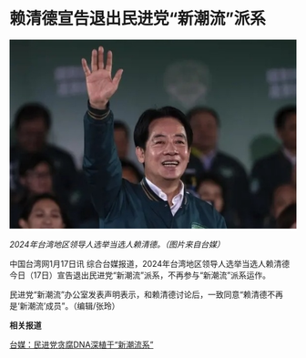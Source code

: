 # 赖清德宣告退出民进党“新潮流”派系

![e64942957eb4c69ef628d497a72f8c70.jpg](https://raw.githubusercontent.com/qqhsx/qqnews_image/main/2024/01/17/赖清德宣告退出民进党“新潮流”派系/e64942957eb4c69ef628d497a72f8c70.jpg)

 _2024年台湾地区领导人选举当选人赖清德。（图片来自台媒）_

中国台湾网1月17日讯 综合台媒报道，2024年台湾地区领导人选举当选人赖清德今日（17日）宣告退出民进党“新潮流”派系，不再参与“新潮流”派系运作。

民进党“新潮流”办公室发表声明表示，和赖清德讨论后，一致同意“赖清德不再是‘新潮流’成员”。（编辑/张玲）

**相关报道**

[台媒：民进党贪腐DNA深植于“新潮流系” ](https://news.qq.com/rain/a/20231226A02KHA00)

